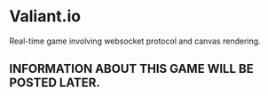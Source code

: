 # Valiant.io

Real-time game involving websocket protocol and canvas rendering.

## INFORMATION ABOUT THIS GAME WILL BE POSTED LATER.